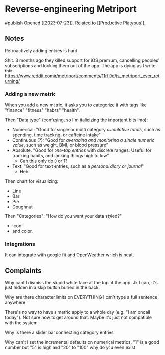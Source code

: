 # Reverse-engineering Metriport
#publish 
Opened [[2023-07-23]]. Related to [[Productive Platypus]].


## Notes
Retroactively adding entries is hard.

Shit. 3 months ago they killed support for iOS premium, cancelling peoples' subscriptions and locking them out of the app. The app is dying as I write this. https://www.reddit.com/r/metriport/comments/11rfj0d/is_metriport_ever_returning/

### Adding a new metric
When you add a new metric, it asks you to categorize it with tags like "finance" "fitness" "habits" "health".

Then "Data type" (confusing, so I'm italicizing the important bits imo):
- Numerical: "Good for single or multi category _cumulative totals_, such as spending, time tracking, or caffeine intake"
- Continuous (?): "Good for _averaging and monitoring a single numeric value_, such as weight, BMI, or blood pressure"
- Absolute: "Good for _one-tap entries_ with discrete ranges. Useful for tracking habits, and ranking things high to low"
	- Can this only do 0 or 1?
- Text: "Good for text entries, such as a _personal diary or journal_"
	- Heh.

Then chart for visualizing:
- Line
- Bar
- Pie
- Doughnut

Then "Categories": "How do you want your data styled?"
- Icon
- and color.

### Integrations
It can integrate with google fit and OpenWeather which is neat.

## Complaints
Why cant I dismiss the stupid white face at the top of the app. Jk I can, it's just hidden in a skip button buried in the back.

Why are there character limits on EVERYTHING I can't type a full sentence anywhere

There's no way to have a metric apply to a whole day (e.g. "I am oncall today"). Not sure how to get around that. Maybe it's just not compatible with the system.

Why is there a slider bar connecting category entries

Why can't I set the incremental defaults on numerical metrics. "1" is a good number but "5" is high and "20" to "100" why do you even exist
